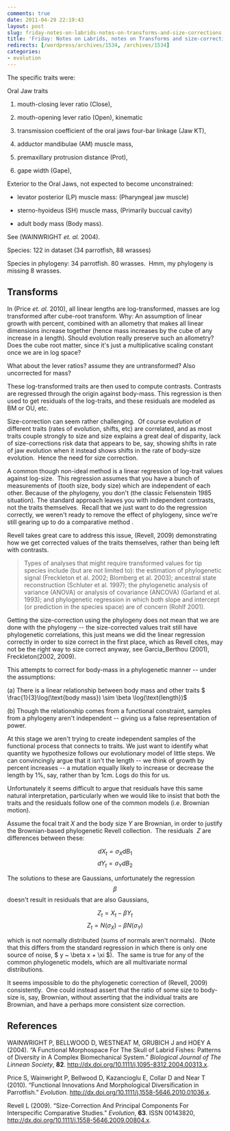 ```yaml
---
comments: true
date: 2011-04-29 22:19:43
layout: post
slug: friday-notes-on-labrids-notes-on-transforms-and-size-corrections
title: 'Friday: Notes on Labrids, notes on Transforms and size-corrections'
redirects: [/wordpress/archives/1534, /archives/1534]
categories:
- evolution
---
```


The specific traits were:

Oral Jaw traits



	
  1. mouth-closing lever ratio (Close),

	
  2. mouth-opening lever ratio (Open), kinematic

	
  3. transmission coefficient of the oral jaws four-bar linkage (Jaw KT),

	
  4. adductor mandibulae (AM) muscle mass,

	
  5. premaxillary protrusion distance (Prot),

	
  6. gape width (Gape),


Exterior to the Oral Jaws, not expected to become unconstrained:

	
  * levator posterior (LP) muscle mass: (Pharyngeal jaw muscle)

	
  * sterno-hyoideus (SH) muscle mass, (Primarily buccual cavity)

	
  * adult body mass (Body mass).


See (WAINWRIGHT _et. al._ 2004).

Species: 122 in dataset (34 parrotfish, 88 wrasses)

Species in phylogeny: 34 parrotfish. 80 wrasses.  Hmm, my phylogeny is missing 8 wrasses.


## Transforms


In (Price _et. al._ 2010), all linear lengths are log-transformed, masses are log transformed after cube-root transform.  Why: An assumption of linear growth with percent, combined with an allometry that makes all linear dimensions increase together (hence mass increases by the cube of any increase in a length).  Should evolution really preserve such an allometry? Does the cube root matter, since it's just a multiplicative scaling constant once we are in log space?

What about the lever ratios?  assume they are untransformed?  Also uncorrected for mass?

These log-transformed traits are then used to compute contrasts.  Contrasts are regressed through the origin against body-mass. This regression is then used to get residuals of the log-traits, and these residuals are modeled as BM or OU, etc.

Size-correction can seem rather challenging.  Of course evolution of different traits (rates of evolution, shifts, etc) are correlated, and as most traits couple strongly to size and size explains a great deal of disparity, lack of size-corrections risk data that appears to be, say, showing shifts in rate of jaw evolution when it instead shows shifts in the rate of body-size evolution.  Hence the need for size correction.

A common though non-ideal method is a linear regression of log-trait values against log-size.  This regression assumes that you have a bunch of measurements of (tooth size, body size) which are independent of each other.  Because of the phylogeny, you don't (the classic Felsenstein 1985 situation).  The standard approach leaves you with independent contrasts, not the traits themselves.  Recall that we just want to do the regression correctly, we weren't ready to remove the effect of phylogeny, since we're still gearing up to do a comparative method .

Revell takes great care to address this issue, (Revell, 2009) demonstrating how we get corrected values of the traits themselves, rather than being left with contrasts.


> Types of analyses that might require transformed values for tip species include (but are not limited to): the estimation of phylogenetic signal (Freckleton et al. 2002; Blomberg et al. 2003); ancestral state reconstruction (Schluter et al. 1997); the phylogenetic analysis of variance (ANOVA) or analysis of covariance (ANCOVA) (Garland et al. 1993); and phylogenetic regression in which both slope and intercept (or prediction in the species space) are of concern (Rohlf 2001).


Getting the size-correction using the phylogeny does not mean that we are done with the phylogeny -- the size-corrected values trait still have phylogenetic correlations, this just means we did the linear regression correctly in order to size correct in the first place, which as Revell cites, may not be the right way to size correct anyway, see Garcia_Berthou (2001), Freckleton(2002, 2009).

This attempts to correct for body-mass in a phylogenetic manner -- under the assumptions:

(a) There is a linear relationship between body mass and other traits $ \frac{1}{3}\log(\text{body mass}) \sim \beta \log(\text{length})$

(b) Though the relationship comes from a functional constraint, samples from a phylogeny aren't independent -- giving us a false representation of power.

At this stage we aren't trying to create independent samples of the functional process that connects to traits.  We just want to identify what quantity we hypothesize follows our evolutionary model of little steps.  We can convincingly argue that it isn't the length -- we think of growth by percent increases -- a mutation equally likely to increase or decrease the length by 1%, say, rather than by 1cm.  Logs do this for us.

Unfortunately it seems difficult to argue that residuals have this same natural interpretation, particularly when we would like to insist that both the traits and the residuals follow one of the common models (i.e. Brownian motion).

Assume the focal trait _X_ and the body size _Y_ are Brownian, in order to justify the Brownian-based phylogenetic Revell collection.  The residuals  _Z_ are differences between these:

$$ dX_t = \sigma_{X} dB_{1} $$
$$ dY_t = \sigma_{Y} dB_{2} $$

The solutions to these are Gaussians, unfortunately the regression $$\beta$$ doesn't result in residuals that are also Gaussians,

$$ Z_t = X_t - \beta Y_t $$
$$ Z_t = N(\sigma_X) - \beta N(\sigma_Y) $$

which is not normally distributed (sums of normals aren't normals).  (Note that this differs from the standard regression in which there is only one source of noise, $ y ~ \beta x + \xi $).  The same is true for any of the common phylogenetic models, which are all multivariate normal distributions.

It seems impossible to do the phylogenetic correction of (Revell, 2009) consistently.  One could instead assert that the ratio of some size to body-size is, say, Brownian, without asserting that the individual traits are Brownian, and have a perhaps more consistent size correction.

## References

<p>WAINWRIGHT P, BELLWOOD D, WESTNEAT M, GRUBICH J and HOEY A (2004).
&ldquo;A Functional Morphospace For The Skull of Labrid Fishes: Patterns of Diversity in A Complex Biomechanical System.&rdquo;
<EM>Biological Journal of The Linnean Society</EM>, <B>82</B>.
<a href="http://dx.doi.org/10.1111/j.1095-8312.2004.00313.x">http://dx.doi.org/10.1111/j.1095-8312.2004.00313.x</a>.
<p>Price S, Wainwright P, Bellwood D, Kazancioglu E, Collar D and Near T (2010).
&ldquo;Functional Innovations And Morphological Diversification in Parrotfish.&rdquo;
<EM>Evolution</EM>.
<a href="http://dx.doi.org/10.1111/j.1558-5646.2010.01036.x">http://dx.doi.org/10.1111/j.1558-5646.2010.01036.x</a>.
<p>Revell L (2009).
&ldquo;Size-Correction And Principal Components For Interspecific Comparative Studies.&rdquo;
<EM>Evolution</EM>, <B>63</B>.
ISSN 00143820, <a href="http://dx.doi.org/10.1111/j.1558-5646.2009.00804.x">http://dx.doi.org/10.1111/j.1558-5646.2009.00804.x</a>.
